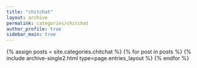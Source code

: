 ```yaml
---
title: "chitchat"
layout: archive
permalink: categories/chitchat
author_profile: true
sidebar_main: true
---
```



{% assign posts = site.categories.chitchat %}
{% for post in posts %} {% include archive-single2.html type=page.entries_layout %} {% endfor %}
